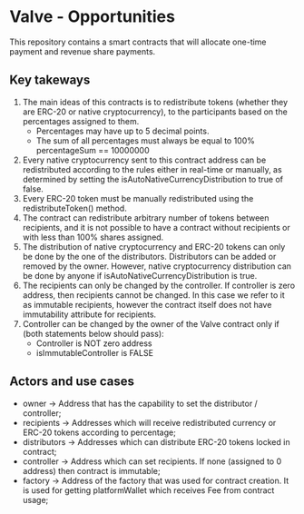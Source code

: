 # Valve - Opportunities

This repository contains a smart contracts that will allocate one-time payment and revenue share payments.

## Key takeways

1. The main ideas of this contracts is to redistribute tokens (whether they are ERC-20 or native cryptocurrency), to the participants based on the percentages assigned to them.
   - Percentages may have up to 5 decimal points.
   - The sum of all percentages must always be equal to 100% percentageSum == 10000000
1. Every native cryptocurrency sent to this contract address can be redistributed according to the rules either in real-time or manually, as determined by setting the isAutoNativeCurrencyDistribution to true of false.
1. Every ERC-20 token must be manually redistributed using the redistributeToken() method.
1. The contract can redistribute arbitrary number of tokens between recipients, and it is not possible to have a contract without recipients or with less than 100% shares assigned.
1. The distribution of native cryptocurrency and ERC-20 tokens can only be done by the one of the distributors. Distributors can be added or removed by the owner. However, native cryptocurrency distribution can be done by anyone if isAutoNativeCurrencyDistribution is true.
1. The recipients can only be changed by the controller. If controller is zero address, then recipients cannot be changed. In this case we refer to it as immutable recipients, however the contract itself does not have immutability attribute for recipients.
1. Controller can be changed by the owner of the Valve contract only if (both statements below should pass):
   - Controller is NOT zero address
   - isImmutableController is FALSE

## Actors and use cases

- owner → Address that has the capability to set the distributor / controller;
- recipients → Addresses which will receive redistributed currency or ERC-20 tokens according to percentage;
- distributors → Addresses which can distribute ERC-20 tokens locked in contract;
- controller → Address which can set recipients. If none (assigned to 0 address) then contract is immutable;
- factory → Address of the factory that was used for contract creation. It is used for getting platformWallet which receives Fee from contract usage;